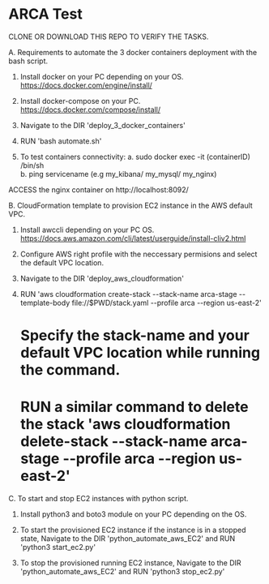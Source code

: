 # ARCA Test

CLONE OR DOWNLOAD THIS REPO TO VERIFY THE TASKS.

A. Requirements to automate the 3 docker containers deployment with the bash script.

1. Install docker on your PC depending on your OS.
    https://docs.docker.com/engine/install/ 


2. Install docker-compose on your PC.
    https://docs.docker.com/compose/install/ 


3. Navigate to the DIR 'deploy_3_docker_containers' 


4. RUN 'bash automate.sh'


5. To test containers connectivity:
    a. sudo docker  exec -it (containerID) /bin/sh          
    b. ping servicename (e.g my_kibana/ my_mysql/ my_nginx)


ACCESS the nginx container on http://localhost:8092/



B. CloudFormation template to provision EC2 instance in the AWS default VPC.

1. Install awccli depending on your PC OS.
    https://docs.aws.amazon.com/cli/latest/userguide/install-cliv2.html 

2. Configure AWS right profile with the neccessary permisions and select the default VPC location.

3. Navigate to the DIR 'deploy_aws_cloudformation'


4. RUN 'aws cloudformation create-stack --stack-name arca-stage --template-body file://$PWD/stack.yaml --profile arca --region us-east-2' 
    # Specify the stack-name and your default VPC location while running the command. 
    # RUN a similar command to delete the stack  'aws cloudformation delete-stack --stack-name arca-stage --profile arca --region us-east-2'


C. To start and stop EC2 instances with python script.

1. Install python3 and boto3 module on your PC depending on the OS.


2. To start the provisioned EC2 instance if the instance is in a stopped state, Navigate to the DIR 'python_automate_aws_EC2' and RUN 'python3 start_ec2.py'


3. To stop the provisioned running EC2 instance, Navigate to the DIR 'python_automate_aws_EC2' and RUN 'python3 stop_ec2.py'